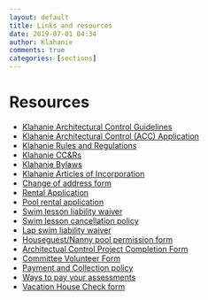 ```yaml
---
layout: default
title: Links and resources
date: 2019-07-01 04:34
author: Klahanie
comments: true
categories: [sections]
---
```


# Resources

* <a href="{{site.url}}/files/Klahanie-Association-Architectural-Controls-2018.pdf">Klahanie Architectural Control Guidelines</a>
* <a href="{{site.url}}/files/374142017Architectural-Controls_application.pdf">Klahanie Architectural Control (ACC) Application</a> 
* <a href="{{site.url}}/files/Klahanie-Association-Rules-and-Regulations-2018.pdf">Klahanie Rules and Regulations</a>
* <a href="{{site.url}}/files/Klahanie-Association-CCRs-2018.pdf">Klahanie CC&Rs</a>
* <a href="{{site.url}}/files/Klahanie-Association-Bylaws-2018.pdf">Klahanie Bylaws</a>
* <a href="http://klahanie.com/wp-content/uploads/2019/05/Klahanie-Articles-of-Incorp.pdf">Klahanie Articles of Incorporation</a>
* <a href="{{site.url}}/files/9429153614klahanie-association_change-of-address_2018-ver.pdf">Change of address form</a>
* <a href="{{site.url}}/files/Rental-Letter.pdf">Rental Application</a>
* <a href="{{site.url}}/files/801pool_rental_contract_2017.pdf">Pool rental application</a>
* <a href="{{site.url}}/files/1019liability_waiver_2019.pdf">Swim lesson liability waiver</a>
* <a href="http://klahanie.com/wp-content/uploads/2019/06/832klahanie_cancellation_policy_new.pdf">Swim lesson cancellation policy</a>
* <a href="{{site.url}}/files/100632783684pool-_lap_swim_waiver.pdf">Lap swim liability waiver</a>
* <a href="{{site.url}}/files/3741188675klahanie_houseguestnanny_permission_form_2018.pdf">Houseguest/Nanny pool permission form</a>
* <a href="{{site.url}}/files//374187213project_completion_form.pdf">Architectual Control Project Completion Form</a>
* <a href="{{site.url}}/files/9429141840klahanie-association_volunteering_2018-ver.pdf">Committee Volunteer Form</a>
* <a href="{{site.url}}/files/assessment_payment_and_collection_policy.pdf">Payment and Collection policy</a>
* <a href="{{site.url}}/files/9429173877klahanie-_association_ways_to_pay_your_association_assessments_2018.pdf">Ways to pay your assessments</a>
* <a href="{{site.url}}/files/Vacation-House-Check-2018.pdf">Vacation House Check form</a>
